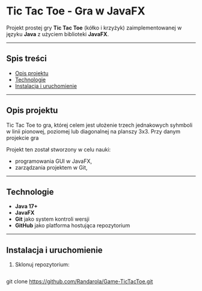 # Tic Tac Toe - Gra w JavaFX

Projekt prostej gry **Tic Tac Toe** (kółko i krzyżyk) zaimplementowanej w języku **Java** z użyciem biblioteki **JavaFX**.

---

## Spis treści
- [Opis projektu](#opis-projektu)
- [Technologie](#technologie)
- [Instalacja i uruchomienie](#instalacja-i-uruchomienie)

---

## Opis projektu

Tic Tac Toe to gra, której celem jest ułożenie trzech jednakowych syhmboli w linii pionowej, poziomej lub diagonalnej na planszy 3x3. Przy danym projekcie gra

Projekt ten został stworzony w celu nauki:
- programowania GUI w JavaFX,
- zarządzania projektem w Git,

---

## Technologie

- **Java 17+**
- **JavaFX**
- **Git** jako system kontroli wersji
- **GitHub** jako platforma hostująca repozytorium

---

## Instalacja i uruchomienie

1. Sklonuj repozytorium:
   ```bash
git clone https://github.com/Randarola/Game-TicTacToe.git

